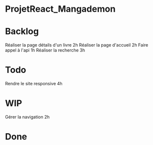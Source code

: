 # ProjetReact_Mangademon


# Backlog
Réaliser la page détails d'un livre 2h
Réaliser la page d'accueil 2h
Faire appel à l'api 1h
Réaliser la recherche 3h

 # Todo
Rendre le site responsive 4h

 # WIP
 Gérer la navigation 2h

 # Done

